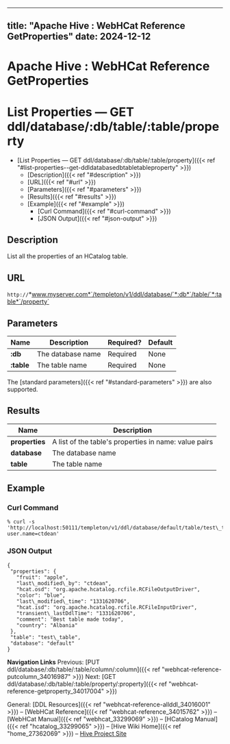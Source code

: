 ---

title: "Apache Hive : WebHCat Reference GetProperties"
date: 2024-12-12
----------------

# Apache Hive : WebHCat Reference GetProperties

# List Properties — GET ddl/database/:db/table/:table/property

* [List Properties — GET ddl/database/:db/table/:table/property]({{< ref "#list-properties--get-ddldatabasedbtabletableproperty" >}})
  + [Description]({{< ref "#description" >}})
  + [URL]({{< ref "#url" >}})
  + [Parameters]({{< ref "#parameters" >}})
  + [Results]({{< ref "#results" >}})
  + [Example]({{< ref "#example" >}})
    - [Curl Command]({{< ref "#curl-command" >}})
    - [JSON Output]({{< ref "#json-output" >}})

## Description

List all the properties of an HCatalog table.

## URL

`http://`*www.myserver.com*`/templeton/v1/ddl/database/`*:db*`/table/`*:table*`/property`

## Parameters

|    Name    |    Description    | Required? | Default |
|------------|-------------------|-----------|---------|
| **:db**    | The database name | Required  | None    |
| **:table** | The table name    | Required  | None    |

The [standard parameters]({{< ref "#standard-parameters" >}}) are also supported.

## Results

|      Name      |                      Description                      |
|----------------|-------------------------------------------------------|
| **properties** | A list of the table's properties in name: value pairs |
| **database**   | The database name                                     |
| **table**      | The table name                                        |

## Example

### Curl Command

```
% curl -s 'http://localhost:50111/templeton/v1/ddl/database/default/table/test\_table/property?user.name=ctdean'

```

### JSON Output

```
{
 "properties": {
   "fruit": "apple",
   "last\_modified\_by": "ctdean",
   "hcat.osd": "org.apache.hcatalog.rcfile.RCFileOutputDriver",
   "color": "blue",
   "last\_modified\_time": "1331620706",
   "hcat.isd": "org.apache.hcatalog.rcfile.RCFileInputDriver",
   "transient\_lastDdlTime": "1331620706",
   "comment": "Best table made today",
   "country": "Albania"
 },
 "table": "test\_table",
 "database": "default"
}

```

**Navigation Links**
Previous: [PUT ddl/database/:db/table/:table/column/:column]({{< ref "webhcat-reference-putcolumn_34016987" >}}) Next: [GET ddl/database/:db/table/:table/property/:property]({{< ref "webhcat-reference-getproperty_34017004" >}})

General: [DDL Resources]({{< ref "webhcat-reference-allddl_34016001" >}}) – [WebHCat Reference]({{< ref "webhcat-reference_34015762" >}}) – [WebHCat Manual]({{< ref "webhcat_33299069" >}}) – [HCatalog Manual]({{< ref "hcatalog_33299065" >}}) – [Hive Wiki Home]({{< ref "home_27362069" >}}) – [Hive Project Site](http://hive.apache.org/)

